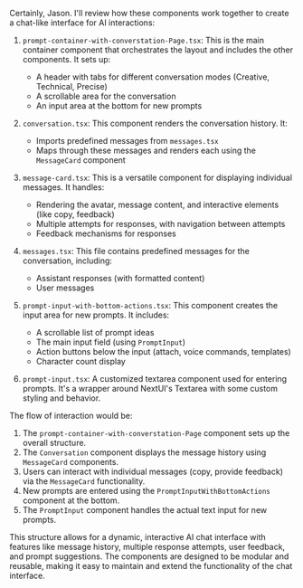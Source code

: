 Certainly, Jason. I'll review how these components work together to create a chat-like interface for AI interactions:

1. `prompt-container-with-converstation-Page.tsx`:
   This is the main container component that orchestrates the layout and includes the other components. It sets up:
   - A header with tabs for different conversation modes (Creative, Technical, Precise)
   - A scrollable area for the conversation
   - An input area at the bottom for new prompts

2. `conversation.tsx`:
   This component renders the conversation history. It:
   - Imports predefined messages from `messages.tsx`
   - Maps through these messages and renders each using the `MessageCard` component

3. `message-card.tsx`:
   This is a versatile component for displaying individual messages. It handles:
   - Rendering the avatar, message content, and interactive elements (like copy, feedback)
   - Multiple attempts for responses, with navigation between attempts
   - Feedback mechanisms for responses

4. `messages.tsx`:
   This file contains predefined messages for the conversation, including:
   - Assistant responses (with formatted content)
   - User messages

5. `prompt-input-with-bottom-actions.tsx`:
   This component creates the input area for new prompts. It includes:
   - A scrollable list of prompt ideas
   - The main input field (using `PromptInput`)
   - Action buttons below the input (attach, voice commands, templates)
   - Character count display

6. `prompt-input.tsx`:
   A customized textarea component used for entering prompts. It's a wrapper around NextUI's Textarea with some custom styling and behavior.

The flow of interaction would be:

1. The `prompt-container-with-converstation-Page` component sets up the overall structure.
2. The `Conversation` component displays the message history using `MessageCard` components.
3. Users can interact with individual messages (copy, provide feedback) via the `MessageCard` functionality.
4. New prompts are entered using the `PromptInputWithBottomActions` component at the bottom.
5. The `PromptInput` component handles the actual text input for new prompts.

This structure allows for a dynamic, interactive AI chat interface with features like message history, multiple response attempts, user feedback, and prompt suggestions. The components are designed to be modular and reusable, making it easy to maintain and extend the functionality of the chat interface.